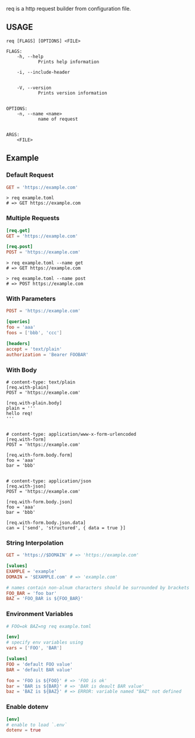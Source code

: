 req is a http request builder from configuration file.

## USAGE
```
req [FLAGS] [OPTIONS] <FILE>

FLAGS:
    -h, --help              
            Prints help information

    -i, --include-header    
            

    -V, --version           
            Prints version information


OPTIONS:
    -n, --name <name>    
            name of request


ARGS:
    <FILE>    
```

## Example

### Default Request

```toml
GET = 'https://example.com'
```

```shell
> req example.toml
# => GET https://example.com
```

### Multiple Requests
```toml
[req.get]
GET = 'https://example.com'

[req.post]
POST = 'https://example.com'
```

```shell
> req example.toml --name get
# => GET https://example.com

> req example.toml --name post
# => POST https://example.com
```

### With Parameters
```toml
POST = 'https://example.com'

[queries]
foo = 'aaa'
foos = ['bbb', 'ccc']

[headers]
accept = 'text/plain'
authorization = 'Bearer FOOBAR'
```

### With Body
```
# content-type: text/plain
[req.with-plain]
POST = 'https://example.com'

[req.with-plain.body]
plain = '''
hello req!
'''


# content-type: application/www-x-form-urlencoded
[req.with-form]
POST = 'https://example.com'

[req.with-form.body.form]
foo = 'aaa'
bar = 'bbb'


# content-type: application/json
[req.with-json]
POST = 'https://example.com'

[req.with-form.body.json]
foo = 'aaa'
bar = 'bbb'

[req.with-form.body.json.data]
can = ['send', 'structured', { data = true }]
```

### String Interpolation

```toml
GET = 'https://$DOMAIN' # => 'https://example.com'

[values]
EXAMPLE = 'example'
DOMAIN = '$EXAMPLE.com' # => 'example.com'

# names contain non-alnum characters should be surrounded by brackets
FOO_BAR = 'foo bar'
BAZ = 'FOO_BAR is ${FOO_BAR}'
```

### Environment Variables

```toml
# FOO=ok BAZ=ng req example.toml

[env]
# specify env variables using
vars = ['FOO', 'BAR']

[values]
FOO = 'default FOO value'
BAR = 'default BAR value'

foo = 'FOO is ${FOO}' # => 'FOO is ok'
bar = 'BAR is ${BAR}' # => 'BAR is deault BAR value'
baz = 'BAZ is ${BAZ}' # => ERROR: variable named "BAZ" not defined
```

### Enable dotenv

```toml
[env]
# enable to load `.env`
dotenv = true
```